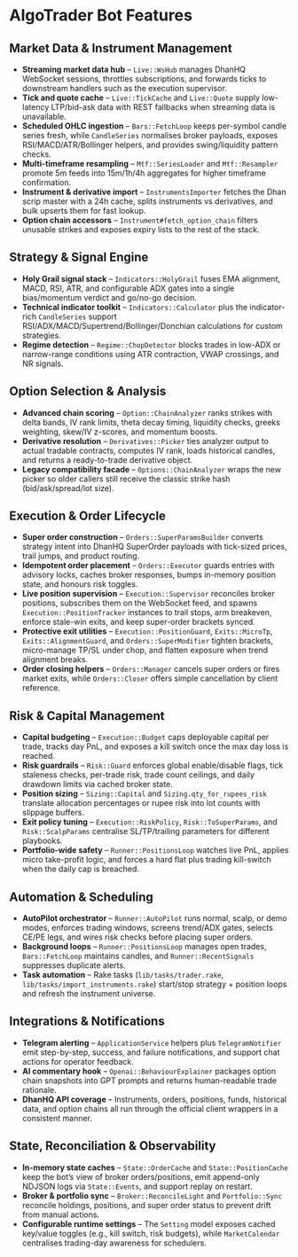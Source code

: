 # AlgoTrader Bot Features

## Market Data & Instrument Management

- **Streaming market data hub** – `Live::WsHub` manages DhanHQ WebSocket sessions, throttles subscriptions, and forwards ticks to downstream handlers such as the execution supervisor.
- **Tick and quote cache** – `Live::TickCache` and `Live::Quote` supply low-latency LTP/bid-ask data with REST fallbacks when streaming data is unavailable.
- **Scheduled OHLC ingestion** – `Bars::FetchLoop` keeps per-symbol candle series fresh, while `CandleSeries` normalises broker payloads, exposes RSI/MACD/ATR/Bollinger helpers, and provides swing/liquidity pattern checks.
- **Multi-timeframe resampling** – `Mtf::SeriesLoader` and `Mtf::Resampler` promote 5m feeds into 15m/1h/4h aggregates for higher timeframe confirmation.
- **Instrument & derivative import** – `InstrumentsImporter` fetches the Dhan scrip master with a 24h cache, splits instruments vs derivatives, and bulk upserts them for fast lookup.
- **Option chain accessors** – `Instrument#fetch_option_chain` filters unusable strikes and exposes expiry lists to the rest of the stack.

## Strategy & Signal Engine

- **Holy Grail signal stack** – `Indicators::HolyGrail` fuses EMA alignment, MACD, RSI, ATR, and configurable ADX gates into a single bias/momentum verdict and go/no-go decision.
- **Technical indicator toolkit** – `Indicators::Calculator` plus the indicator-rich `CandleSeries` support RSI/ADX/MACD/Supertrend/Bollinger/Donchian calculations for custom strategies.
- **Regime detection** – `Regime::ChopDetector` blocks trades in low-ADX or narrow-range conditions using ATR contraction, VWAP crossings, and NR signals.

## Option Selection & Analysis

- **Advanced chain scoring** – `Option::ChainAnalyzer` ranks strikes with delta bands, IV rank limits, theta decay timing, liquidity checks, greeks weighting, skew/IV z-scores, and momentum boosts.
- **Derivative resolution** – `Derivatives::Picker` ties analyzer output to actual tradable contracts, computes IV rank, loads historical candles, and returns a ready-to-trade derivative object.
- **Legacy compatibility facade** – `Options::ChainAnalyzer` wraps the new picker so older callers still receive the classic strike hash (bid/ask/spread/lot size).

## Execution & Order Lifecycle

- **Super order construction** – `Orders::SuperParamsBuilder` converts strategy intent into DhanHQ SuperOrder payloads with tick-sized prices, trail jumps, and product routing.
- **Idempotent order placement** – `Orders::Executor` guards entries with advisory locks, caches broker responses, bumps in-memory position state, and honours risk toggles.
- **Live position supervision** – `Execution::Supervisor` reconciles broker positions, subscribes them on the WebSocket feed, and spawns `Execution::PositionTracker` instances to trail stops, arm breakeven, enforce stale-win exits, and keep super-order brackets synced.
- **Protective exit utilities** – `Execution::PositionGuard`, `Exits::MicroTp`, `Exits::AlignmentGuard`, and `Orders::SuperModifier` tighten brackets, micro-manage TP/SL under chop, and flatten exposure when trend alignment breaks.
- **Order closing helpers** – `Orders::Manager` cancels super orders or fires market exits, while `Orders::Closer` offers simple cancellation by client reference.

## Risk & Capital Management

- **Capital budgeting** – `Execution::Budget` caps deployable capital per trade, tracks day PnL, and exposes a kill switch once the max day loss is reached.
- **Risk guardrails** – `Risk::Guard` enforces global enable/disable flags, tick staleness checks, per-trade risk, trade count ceilings, and daily drawdown limits via cached broker state.
- **Position sizing** – `Sizing::Capital` and `Sizing.qty_for_rupees_risk` translate allocation percentages or rupee risk into lot counts with slippage buffers.
- **Exit policy tuning** – `Execution::RiskPolicy`, `Risk::ToSuperParams`, and `Risk::ScalpParams` centralise SL/TP/trailing parameters for different playbooks.
- **Portfolio-wide safety** – `Runner::PositionsLoop` watches live PnL, applies micro take-profit logic, and forces a hard flat plus trading kill-switch when the daily cap is breached.

## Automation & Scheduling

- **AutoPilot orchestrator** – `Runner::AutoPilot` runs normal, scalp, or demo modes, enforces trading windows, screens trend/ADX gates, selects CE/PE legs, and wires risk checks before placing super orders.
- **Background loops** – `Runner::PositionsLoop` manages open trades, `Bars::FetchLoop` maintains candles, and `Runner::RecentSignals` suppresses duplicate alerts.
- **Task automation** – Rake tasks (`lib/tasks/trader.rake`, `lib/tasks/import_instruments.rake`) start/stop strategy + position loops and refresh the instrument universe.

## Integrations & Notifications

- **Telegram alerting** – `ApplicationService` helpers plus `TelegramNotifier` emit step-by-step, success, and failure notifications, and support chat actions for operator feedback.
- **AI commentary hook** – `Openai::BehaviourExplainer` packages option chain snapshots into GPT prompts and returns human-readable trade rationale.
- **DhanHQ API coverage** – Instruments, orders, positions, funds, historical data, and option chains all run through the official client wrappers in a consistent manner.

## State, Reconciliation & Observability

- **In-memory state caches** – `State::OrderCache` and `State::PositionCache` keep the bot’s view of broker orders/positions, emit append-only NDJSON logs via `State::Events`, and support replay on restart.
- **Broker & portfolio sync** – `Broker::ReconcileLight` and `Portfolio::Sync` reconcile holdings, positions, and super order status to prevent drift from manual actions.
- **Configurable runtime settings** – The `Setting` model exposes cached key/value toggles (e.g., kill switch, risk budgets), while `MarketCalendar` centralises trading-day awareness for schedulers.

